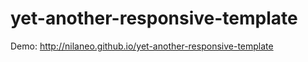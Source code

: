 yet-another-responsive-template
===============================

Demo: http://nilaneo.github.io/yet-another-responsive-template
